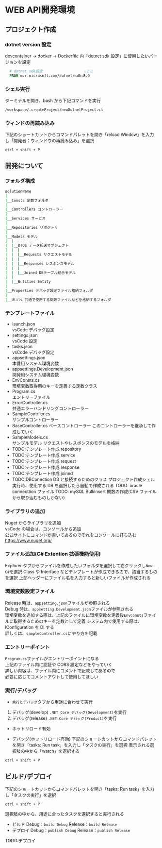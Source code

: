 # WEB API開発環境

## プロジェクト作成

### dotnet version 設定

devcontainer → docker → Dockerfile 内「dotnet sdk 設定」に使用したいバージョンを設定

```Dockerfile
  # dotnet sdk設定                   ↓ここ
  FROM mcr.microsoft.com/dotnet/sdk:8.0
```

### シェル実行

ターミナルを開き、bash から下記コマンドを実行

```sh
/workspace/.createProject/newDotnetProject.sh
```

### ウィンドの再読み込み

下記のショートカットからコマンドパレットを開き「reload Window」を入力し「開発者：ウィンドウの再読み込み」を選択

```
ctrl + shift + P
```

## 開発について

### フォルダ構成

```bash
solutionName
|
|__Consts 定数フォルダ
|
|__Controllers コントローラー
|
|__Services サービス
|
|__Repositories リポジトリ
|
|__Models モデル
|  |
|  |__DTOs データ転送オブジェクト
|  |　|
|  |　|__Requests リクエストモデル
|  |　|
|  |　|__Responses レスポンスモデル
|  |　|
|  |　|__Joined DBテーブル結合モデル
|  |
|  |__Entities Entity
|
|__Properties デバッグ設定ファイル格納フォルダ
|
|__Utils 共通で使用する関数ファイルなどを格納するフォルダ
```

### テンプレートファイル

- launch.json  
  vsCode デバッグ設定
- settings.json  
  vsCode 設定
- tasks.json  
  vsCode デバッグ設定
- appsettings.json  
  本番用システム環境変数
- appsettings.Development.json  
  開発用システム環境変数
- EnvConsts.cs  
  環境変数取得用のキーを定義する定数クラス
- Program.cs  
  エントリーファイル
- ErrorController.cs  
  共通エラーハンドリングコントローラー
- SampleContrller.cs  
  サンプルコントローラー
- BaseController.cs
  ベースコントローラー
  このコントローラーを継承して作成していく
- SampleModels.cs  
  サンプルモデル
  リクエストやレスポンスのモデルを格納
- TODO:テンプレート作成 repository
- TODO:テンプレート作成 service
- TODO:テンプレート作成 request
- TODO:テンプレート作成 response
- TODO:テンプレート作成 joined
- TODO:DBConection
  DB と接続するためのクラス
  プロジェクト作成シェル実行時、使用する DB を選択したら自動で作成される
  TODO: oracle connecttion ファイル
  TODO: mySQL BulkInsert 関数の作成(CSV ファイルから取り込むものしかない)

### ライブラリの追加

Nuget からライブラリを追加  
vsCode の場合は、コンソールから追加  
公式サイトにコマンドが書いてあるのでそれをコンソールに打ち込む  
https://www.nuget.org/

### ファイル追加(C# Extention 拡張機能使用)

Explorer タブからファイルを作成したいフォルダを選択して右クリックし`New C#`を選択
Class や Interface などテンプレートが作成できるので、該当するものを選択
上部ヘッダーにファイル名を入力すると新しいファイルが作成される

### 環境変数設定ファイル

Release 時は、`appsetting.json`ファイルが参照される  
Debug 時は、`appsetting.Development.json`ファイルが参照される  
環境変数を追加する際は、上記のファイルに環境変数を定義後`EnvConsts`ファイルに取得するためのキーを定数として定義
システム内で使用する際は、IConfiguration を DI する  
詳しくは、`sampleController.cs`にやり方を記載

### エントリーポイント

`Program.cs`ファイルがエントリーポイントになる  
上記のファイル内に認証や CORS 設定などをやっていく  
詳しい内容は、ファイル内にコメントで記載してあるので  
必要に応じてコメントアウトして使用してほしい

### 実行/デバッグ

- `実行とデバッグ`タブから用途に合わせて実行

1. デバッグ(develop)
   `.NET Core デバッグ(Development)`を実行
2. デバッグ(release)
   `.NET Core デバッグ(Product)`を実行

- ホットリロード有効

- デバッグ(ホットリロード有効)
  下記のショートカットからコマンドパレットを開き「tasks: Run task」を入力し「タスクの実行」を選択
  表示される選択肢の中から「watch」を選択する

```
ctrl + shift + P
```

## ビルド/デプロイ

下記のショートカットからコマンドパレットを開き「tasks: Run task」を入力し「タスクの実行」を選択

```
ctrl + shift + P
```

選択肢の中から、用途に合ったタスクを選択すると実行される

- ビルド
  Debug：`build Debug`
  Release：`build Release`
- デプロイ
  Debug：`publish Debug`
  Release：`publish Release`

TODO:デプロイ
